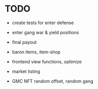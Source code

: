 
# TODO

- create tests for enter defense
- enter gang war & yield positions
- final payout
- baron items, item-shop
- frontend view functions, optimize

- market listing

- GMC NFT random offset, random gang